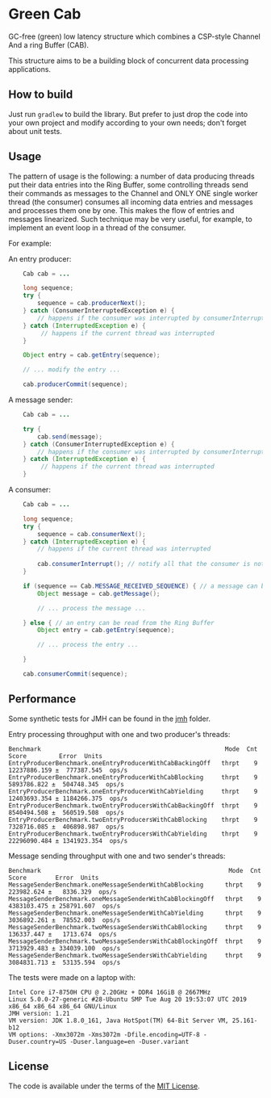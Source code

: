 # Green Cab

GC-free (green) low latency structure which combines a CSP-style Channel And a ring Buffer (CAB).

This structure aims to be a building block of concurrent data processing applications.

## How to build

Just run `gradlew` to build the library. But prefer to just drop the code into your own project and modify according to your own needs; don't forget about unit tests.

## Usage

The pattern of usage is the following: a number of data producing threads put their data entries into the Ring Buffer, some
controlling threads send their commands as messages to the Channel and ONLY ONE single worker thread (the consumer) consumes
all incoming data entries and messages and processes them one by one. This makes the flow of entries and messages linearized.
Such technique may be very useful, for example, to implement an event loop in a thread of the consumer.

For example:

An entry producer:
```java
    Cab cab = ...

    long sequence;
    try {
        sequence = cab.producerNext();
    } catch (ConsumerInterruptedException e) {
        // happens if the consumer was interrupted by consumerInterrupt() and cannot process incoming entries
    } catch (InterruptedException e) {
         // happens if the current thread was interrupted
    }

    Object entry = cab.getEntry(sequence);

    // ... modify the entry ...

    cab.producerCommit(sequence);
```

A message sender:

```java
    Cab cab = ...

    try {
        cab.send(message);
    } catch (ConsumerInterruptedException e) {
        // happens if the consumer was interrupted by consumerInterrupt() and cannot process incoming entries
    } catch (InterruptedException e) {
         // happens if the current thread was interrupted
    }
```

A consumer:

```java
    Cab cab = ...

    long sequence;
    try {
        sequence = cab.consumerNext();
    } catch (InterruptedException e) {
        // happens if the current thread was interrupted
        
        cab.consumerInterrupt(); // notify all that the consumer is not able to process any data anymore
    }

    if (sequence == Cab.MESSAGE_RECEIVED_SEQUENCE) { // a message can be read from the Channel
        Object message = cab.getMessage();

        // ... process the message ...

    } else { // an entry can be read from the Ring Buffer
        Object entry = cab.getEntry(sequence);

        // ... process the entry ...

    }

    cab.consumerCommit(sequence);
```

## Performance

Some synthetic tests for JMH can be found in the [jmh](https://github.com/anatolygudkov/green-cab/tree/master/jmh/src/main/java/org/green/jmh/cab) folder.

Entry processing throughput with one and two producer's threads:

```
Benchmark                                                   Mode  Cnt         Score         Error  Units
EntryProducerBenchmark.oneEntryProducerWithCabBackingOff   thrpt    9  12237886.159 ±  777387.545  ops/s
EntryProducerBenchmark.oneEntryProducerWithCabBlocking     thrpt    9   5893786.822 ±  504748.345  ops/s
EntryProducerBenchmark.oneEntryProducerWithCabYielding     thrpt    9  12403693.354 ± 1184266.375  ops/s
EntryProducerBenchmark.twoEntryProducersWithCabBackingOff  thrpt    9   8540494.508 ±  560519.508  ops/s
EntryProducerBenchmark.twoEntryProducersWithCabBlocking    thrpt    9   7328716.085 ±  406898.987  ops/s
EntryProducerBenchmark.twoEntryProducersWithCabYielding    thrpt    9  22296090.484 ± 1341923.354  ops/s
```

Message sending throughput with one and two sender's threads:

```
Benchmark                                                    Mode  Cnt        Score        Error  Units
MessageSenderBenchmark.oneMessageSenderWithCabBlocking      thrpt    9   223982.624 ±   8336.329  ops/s
MessageSenderBenchmark.oneMessageSenderWithCabBlockingOff   thrpt    9  4383103.475 ± 258791.607  ops/s
MessageSenderBenchmark.oneMessageSenderWithCabYielding      thrpt    9  3036892.261 ±  78552.003  ops/s
MessageSenderBenchmark.twoMessageSendersWithCabBlocking     thrpt    9   136337.447 ±   1713.674  ops/s
MessageSenderBenchmark.twoMessageSendersWithCabBlockingOff  thrpt    9  3713929.483 ± 334039.100  ops/s
MessageSenderBenchmark.twoMessageSendersWithCabYielding     thrpt    9  3084831.713 ±  53135.594  ops/s
```

The tests were made on a laptop with:
```
Intel Core i7-8750H CPU @ 2.20GHz + DDR4 16GiB @ 2667MHz
Linux 5.0.0-27-generic #28-Ubuntu SMP Tue Aug 20 19:53:07 UTC 2019 x86_64 x86_64 x86_64 GNU/Linux
JMH version: 1.21
VM version: JDK 1.8.0_161, Java HotSpot(TM) 64-Bit Server VM, 25.161-b12
VM options: -Xmx3072m -Xms3072m -Dfile.encoding=UTF-8 -Duser.country=US -Duser.language=en -Duser.variant
```

## License

The code is available under the terms of the [MIT License](http://opensource.org/licenses/MIT).
